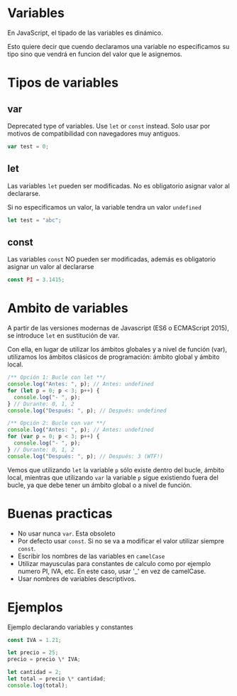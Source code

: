 # Variables

En JavaScript, el tipado de las variables es dinámico.

Esto quiere decir que cuendo declaramos una variable no especificamos su tipo sino que vendrá en funcion del valor que le asignemos.

# Tipos de variables

## var

Deprecated type of variables. Use `let` or `const` instead. Solo usar por motivos de compatibilidad con navegadores muy antiguos.

```js
var test = 0;
```

## let

Las variables `let` pueden ser modificadas. No es obligatorio asignar valor al declararse.

Si no especificamos un valor, la variable tendra un valor `undefined`

```js
let test = "abc";
```

## const

Las variables `const` NO pueden ser modificadas, además es obligatorio asignar un valor al declararse

```js
const PI = 3.1415;
```

# Ambito de variables

A partir de las versiones modernas de Javascript (ES6 o ECMAScript 2015), se introduce `let` en sustitución de var.

Con ella, en lugar de utilizar los ámbitos globales y a nivel de función (var), utilizamos los ámbitos clásicos de programación: ámbito global y ámbito local.

```js
/** Opción 1: Bucle con let **/
console.log("Antes: ", p); // Antes: undefined
for (let p = 0; p < 3; p++) {
  console.log("- ", p);
} // Durante: 0, 1, 2
console.log("Después: ", p); // Después: undefined

/** Opción 2: Bucle con var **/
console.log("Antes: ", p); // Antes: undefined
for (var p = 0; p < 3; p++) {
  console.log("- ", p);
} // Durante: 0, 1, 2
console.log("Después: ", p); // Después: 3 (WTF!)
```

Vemos que utilizando `let` la variable `p` sólo existe dentro del bucle, ámbito local, mientras que utilizando `var` la variable `p` sigue existiendo fuera del bucle, ya que debe tener un ámbito global o a nivel de función.

# Buenas practicas

- No usar nunca `var`. Esta obsoleto
- Por defecto usar `const`. Si no se va a modificar el valor utilizar siempre `const`.
- Escribir los nombres de las variables en `camelCase`
- Utilizar mayusculas para constantes de calculo como por ejemplo numero PI, IVA, etc. En este caso, usar '\_' en vez de camelCase.
- Usar nombres de variables descriptivos.

# Ejemplos

Ejemplo declarando variables y constantes

```js
const IVA = 1.21;

let precio = 25;
precio = precio \* IVA;

let cantidad = 2;
let total = precio \* cantidad;
console.log(total);
```
